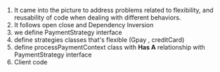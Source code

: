 1. It came into the picture to address
   problems related to flexibility, and reusability of code when dealing with different behaviors.
2. It follows open close and Dependency Inversion
3. we define PaymentStrategy interface
4. define strategies classes that's flexible (Gpay , creditCard)
5. define processPaymentContext class with **Has A** relationship with PaymentStrategy interface
6. Client code
